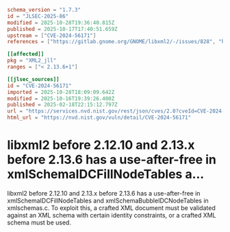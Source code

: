 ```toml
schema_version = "1.7.3"
id = "JLSEC-2025-86"
modified = 2025-10-28T19:36:40.815Z
published = 2025-10-17T17:40:51.659Z
upstream = ["CVE-2024-56171"]
references = ["https://gitlab.gnome.org/GNOME/libxml2/-/issues/828", "https://security.netapp.com/advisory/ntap-20250328-0010/"]

[[affected]]
pkg = "XML2_jll"
ranges = ["< 2.13.6+1"]

[[jlsec_sources]]
id = "CVE-2024-56171"
imported = 2025-10-28T18:09:09.642Z
modified = 2025-10-16T19:39:26.400Z
published = 2025-02-18T22:15:12.797Z
url = "https://services.nvd.nist.gov/rest/json/cves/2.0?cveId=CVE-2024-56171"
html_url = "https://nvd.nist.gov/vuln/detail/CVE-2024-56171"
```

# libxml2 before 2.12.10 and 2.13.x before 2.13.6 has a use-after-free in xmlSchemaIDCFillNodeTables a...

libxml2 before 2.12.10 and 2.13.x before 2.13.6 has a use-after-free in xmlSchemaIDCFillNodeTables and xmlSchemaBubbleIDCNodeTables in xmlschemas.c. To exploit this, a crafted XML document must be validated against an XML schema with certain identity constraints, or a crafted XML schema must be used.

